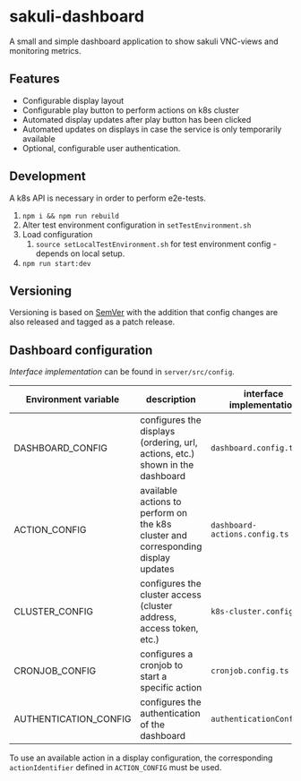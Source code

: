 # sakuli-dashboard
A small and simple dashboard application to show sakuli VNC-views and monitoring metrics. 

## Features
* Configurable display layout
* Configurable play button to perform actions on k8s cluster
* Automated display updates after play button has been clicked
* Automated updates on displays in case the service is only temporarily available
* Optional, configurable user authentication.

## Development
A k8s API is necessary in order to perform e2e-tests.

1. `npm i && npm run rebuild`
1. Alter test environment configuration in `setTestEnvironment.sh`
1. Load configuration  
    1. `source setLocalTestEnvironment.sh` for test environment config - depends on local setup.
1. `npm run start:dev`

## Versioning
Versioning is based on [SemVer](https://semver.org/) with the addition that config changes are also released and tagged
as a patch release.

## Dashboard configuration
_Interface implementation_ can be found in `server/src/config`. 

| Environment variable  | description                                                                       | interface implementation      |
|-----------------------|-----------------------------------------------------------------------------------|-------------------------------|
| DASHBOARD_CONFIG      | configures the displays (ordering, url, actions, etc.) shown in the dashboard     | `dashboard.config.ts`         |
| ACTION_CONFIG         | available actions to perform on the k8s cluster and corresponding display updates | `dashboard-actions.config.ts` |
| CLUSTER_CONFIG        | configures the cluster access (cluster address, access token, etc.)               | `k8s-cluster.config.ts`       |
| CRONJOB_CONFIG        | configures a cronjob to start a specific action                                   | `cronjob.config.ts`           |
| AUTHENTICATION_CONFIG | configures the authentication of the dashboard                                    | `authenticationConfig.ts`     |

To use an available action in a display configuration, the corresponding `actionIdentifier` defined in `ACTION_CONFIG` must be used.